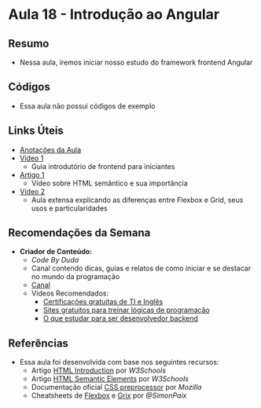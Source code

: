 # Aula 18 - Introdução ao Angular

## Resumo

- Nessa aula, iremos iniciar nosso estudo do framework frontend Angular

## Códigos

- Essa aula não possui códigos de exemplo

## Links Úteis

- [Anotações da Aula](https://excalidraw.com/#json=braQcSYc0KucVvS4WxAZJ,vzWMnPxqTnIIKfryk8am3g)
- [Vídeo 1](https://www.youtube.com/watch?v=BRuTnxjf2k8&pp=ygURbyBxdWUgw6kgZnJvbnRlbmQ%3D)
  - Guia introdutório de frontend para iniciantes
- [Artigo 1](https://www.youtube.com/watch?v=HaSgt1hK2Fs&pp=ygUOaHRtbCBzZW1hbnRpY28%3D)
  - Vídeo sobre HTML semântico e sua importância
- [Vídeo 2](https://www.youtube.com/watch?v=x-4z_u8LcGc&pp=ygUUY3NzIGdyaWQgYW5kIGZsZXhib3g%3D)
  - Aula extensa explicando as diferenças entre Flexbox e Grid, seus usos e particularidades

## Recomendações da Semana

- **Criador de Conteúdo:**
  - *Code By Duda*
  - Canal contendo dicas, guias e relatos de como iniciar e se destacar no mundo da programação
  - [Canal](https://www.youtube.com/@CodeByDuda)
  - Vídeos Recomendados:
    - [Certificações gratuitas de TI e Inglês](https://www.youtube.com/watch?v=sENZ7MwiiV8)
    - [Sites gratuitos para treinar lógicas de programação](https://www.youtube.com/watch?v=afW0uRQgZlA)
    - [O que estudar para ser desenvolvedor backend](https://www.youtube.com/watch?v=3Wo4L2dPS58)

## Referências

- Essa aula foi desenvolvida com base nos seguintes recursos:
  - Artigo [HTML Introduction](https://www.w3schools.com/html/html_intro.asp) por *W3Schools*
  - Artigo [HTML Semantic Elements](https://www.w3schools.com/html/html5_semantic_elements.asp) por *W3Schools*
  - Documentação oficial [CSS preprocessor](https://developer.mozilla.org/en-US/docs/Glossary/CSS_preprocessor) por *Mozilla*
  - Cheatsheets de [Flexbox](https://i.imgur.com/HjLhyYR.png) e [Grix](https://www.reddit.com/media?url=https%3A%2F%2Fpreview.redd.it%2Fphlaefsgoeb71.png%3Fauto%3Dwebp%26s%3D6c245020cd1512a7327dc7904b459a0774c0991b) por *@SimonPaix*
